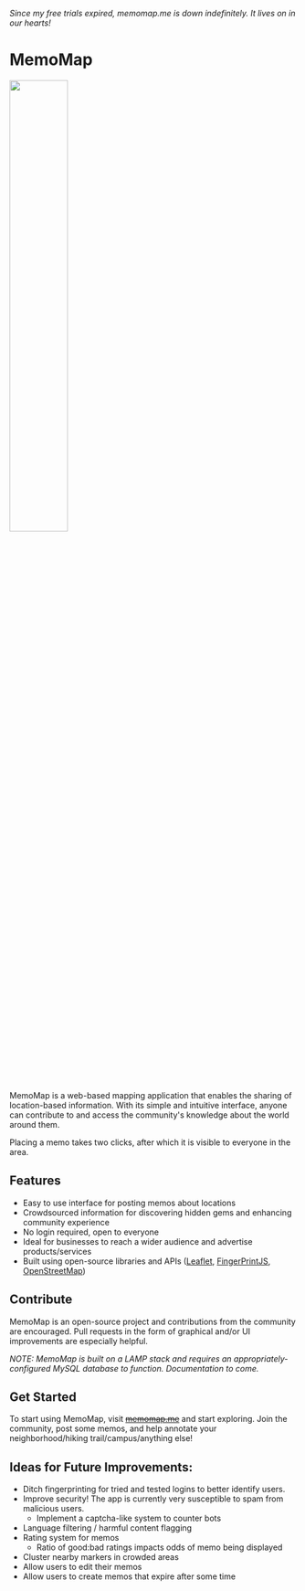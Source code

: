 _Since my free trials expired, memomap.me is down indefinitely. It lives on in our hearts!_
# MemoMap

<img src="https://github.com/RonSkons/MemoMap/assets/8365161/1f92afa3-831f-40b1-9651-b818baf85733" width=45% height=45%></img>

MemoMap is a web-based mapping application that enables the sharing of location-based information. With its simple and intuitive interface, anyone can contribute to and access the community's knowledge about the world around them.

Placing a memo takes two clicks, after which it is visible to everyone in the area.

## Features

- Easy to use interface for posting memos about locations
- Crowdsourced information for discovering hidden gems and enhancing community experience
- No login required, open to everyone
- Ideal for businesses to reach a wider audience and advertise products/services
- Built using open-source libraries and APIs ([Leaflet](https://leafletjs.com/), [FingerPrintJS](https://github.com/fingerprintjs/fingerprintjs), [OpenStreetMap](https://www.openstreetmap.org/)) 

## Contribute

MemoMap is an open-source project and contributions from the community are encouraged.
Pull requests in the form of graphical and/or UI improvements are especially helpful.

_NOTE: MemoMap is built on a LAMP stack and requires an appropriately-configured MySQL database to function. Documentation to come._

## Get Started

To start using MemoMap, visit ~~[memomap.me](https://memomap.me)~~ and start exploring. Join the community, post some memos, and help annotate your neighborhood/hiking trail/campus/anything else!

## Ideas for Future Improvements:

- Ditch fingerprinting for tried and tested logins to better identify users.
- Improve security! The app is currently very susceptible to spam from malicious users.
  - Implement a captcha-like system to counter bots
- Language filtering / harmful content flagging
- Rating system for memos
  - Ratio of good:bad ratings impacts odds of memo being displayed
- Cluster nearby markers in crowded areas
- Allow users to edit their memos
- Allow users to create memos that expire after some time
